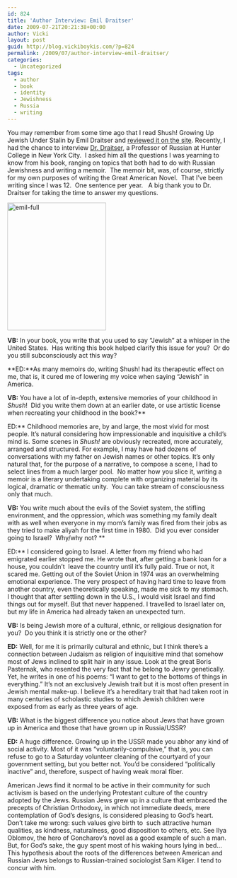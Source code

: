 ```yaml
---
id: 824
title: 'Author Interview: Emil Draitser'
date: 2009-07-21T20:21:38+00:00
author: Vicki
layout: post
guid: http://blog.vickiboykis.com/?p=824
permalink: /2009/07/author-interview-emil-draitser/
categories:
  - Uncategorized
tags:
  - author
  - book
  - identity
  - Jewishness
  - Russia
  - writing
---
```

You may remember from some time ago that I read Shush! Growing Up Jewish Under Stalin by Emil Draitser and [reviewed it on the site](http://blog.vickiboykis.com/2009/06/16/book-review-shush-growing-up-jewish-under-stalin/). Recently, I had the chance to interview [Dr. Draitser](http://shushthebook.googlepages.com/), a Professor of Russian at Hunter College in New York City.  I asked him all the questions I was yearning to know from his book, ranging on topics that both had to do with Russian Jewishness and writing a memoir.  The memoir bit, was, of course, strictly for my own purposes of writing the Great American Novel.  That I&#8217;ve been writing since I was 12.  One sentence per year.   A big thank you to Dr. Draitser for taking the time to answer my questions.

[<img class="aligncenter size-full wp-image-826" title="emil-full" src="http://blog.vickiboykis.com/wp-content/uploads/2009/07/emil-full.jpg" alt="emil-full" width="223" height="289" />](http://blog.vickiboykis.com/wp-content/uploads/2009/07/emil-full.jpg)

**VB:** In your book, you write that you used to say &#8220;Jewish&#8221; at a whisper in the United States.  Has writing this book helped clarify this issue for you?  Or do you still subconsciously act this way?
  
**ED:**As many memoirs do, writing Shush! had its therapeutic effect on me, that is, it cured me of lowering my voice when saying &#8220;Jewish&#8221; in America.

**VB:** You have a lot of in-depth, extensive memories of your childhood in _Shush_!  Did you write them down at an earlier date, or use artistic license when recreating your childhood in the book?**
  
ED:** Childhood memories are, by and large, the most vivid for most people. It&#8217;s natural considering how impressionable and inquisitive a child’s mind is. Some scenes in _Shush!_ are obviously recreated, more accurately, arranged and structured. For example, I may have had dozens of conversations with my father on Jewish names or other topics. It&#8217;s only natural that, for the purpose of a narrative, to compose a scene, I had to select lines from a much larger pool.  No matter how you slice it, writing a memoir is a literary undertaking complete with organizing material by its logical, dramatic or thematic unity.  You can take stream of consciousness only that much.

**VB:** You write much about the evils of the Soviet system, the stifling environment, and the oppression, which was something my family dealt with as well when everyone in my mom&#8217;s family was fired from their jobs as they tried to make aliyah for the first time in 1980.  Did you ever consider going to Israel?  Why/why not? **
  
ED:** I considered going to Israel. A letter from my friend who had emigrated earlier stopped me. He wrote that, after getting a bank loan for a house, you couldn’t  leave the country until it&#8217;s fully paid. True or not, it scared me. Getting out of the Soviet Union in 1974 was an overwhelming emotional experience. The very prospect of having hard time to leave from another country, even theoretically speaking, made me sick to my stomach. I thought that after settling down in the U.S., I would visit Israel and find things out for myself. But that never happened. I travelled to Israel later on, but my life in America had already taken an unexpected turn.

**VB:** Is being Jewish more of a cultural, ethnic, or religious designation for you?  Do you think it is strictly one or the other?
  
**ED:** Well, for me it is primarily cultural and ethnic, but I think there’s a connection between Judaism as religion of inquisitive mind that somehow most of Jews inclined to split hair in any issue. Look at the great Boris Pasternak, who resented the very fact that he belong to Jewry genetically. Yet, he writes in one of his poems: “I want to get to the bottoms of things in everything.” It’s not an exclusively Jewish trait but it is most often present in Jewish mental make-up. I believe it’s a hereditary trait that had taken root in many centuries of scholastic studies to which Jewish children were exposed from as early as three years of age.

**VB:** What is the biggest difference you notice about Jews that have grown up in America and those that have grown up in Russia/USSR?
  
**ED:** A huge difference. Growing up in the USSR made you abhor any kind of social activity. Most of it was “voluntarily-compulsive,” that is, you can refuse to go to a Saturday volunteer cleaning of the courtyard of your government setting, but you better not. You’d be considered “politically inactive” and, therefore, suspect of having weak moral fiber.

American Jews find it normal to be active in their community for such activism is based on the underlying Protestant culture of the country adopted by the Jews. Russian Jews grew up in a culture that embraced the precepts of Christian Orthodoxy, in which not immediate deeds, mere contemplation of God’s designs, is considered pleasing to God’s heart. Don’t take me wrong: such values give birth to  such attractive human qualities, as kindness, naturalness, good disposition to others, etc. See Ilya Oblomov, the hero of Goncharov’s novel as a good example of such a man. But, for God’s sake, the guy spent most of his waking hours lying in bed&#8230;This hypothesis about the roots of the differences between American and Russian Jews belongs to Russian-trained sociologist Sam Kliger. I tend to concur with him.